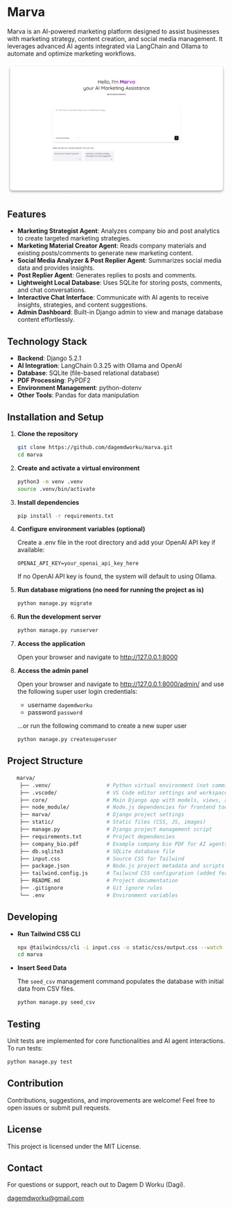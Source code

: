 # Marva

Marva is an AI-powered marketing platform designed to assist businesses with marketing strategy, content creation, and social media management. It leverages advanced AI agents integrated via LangChain and Ollama to automate and optimize marketing workflows.

![Marva AI Screenshot](images/marva-screenshot.png "Marva AI Screenshot")

## Features

- **Marketing Strategist Agent**: Analyzes company bio and post analytics to create targeted marketing strategies.
- **Marketing Material Creator Agent**: Reads company materials and existing posts/comments to generate new marketing content.
- **Social Media Analyzer & Post Replier Agent**: Summarizes social media data and provides insights.
- **Post Replier Agent**: Generates replies to posts and comments.
- **Lightweight Local Database**: Uses SQLite for storing posts, comments, and chat conversations.
- **Interactive Chat Interface**: Communicate with AI agents to receive insights, strategies, and content suggestions.
- **Admin Dashboard**: Built-in Django admin to view and manage database content effortlessly.

## Technology Stack

- **Backend**: Django 5.2.1
- **AI Integration**: LangChain 0.3.25 with Ollama and OpenAI
- **Database**: SQLite (file-based relational database)
- **PDF Processing**: PyPDF2
- **Environment Management**: python-dotenv
- **Other Tools**: Pandas for data manipulation

## Installation and Setup

1. **Clone the repository**

   ```bash
   git clone https://github.com/dagemdworku/marva.git
   cd marva
   ```

2. **Create and activate a virtual environment**

   ```bash
   python3 -m venv .venv
   source .venv/bin/activate
   ```

3. **Install dependencies**

   ```bash
   pip install -r requirements.txt
   ```

4. **Configure environment variables (optional)**

   Create a .env file in the root directory and add your OpenAI API key if available:

   ```env
   OPENAI_API_KEY=your_openai_api_key_here
   ```

   If no OpenAI API key is found, the system will default to using Ollama.

5. **Run database migrations (no need for running the project as is)**

   ```bash
   python manage.py migrate
   ```

6. **Run the development server**

   ```bash
   python manage.py runserver
   ```

7. **Access the application**

   Open your browser and navigate to http://127.0.0.1:8000

8. **Access the admin panel**

   Open your browser and navigate to http://127.0.0.1:8000/admin/
   and use the following super user login credentials:

   - username `dagemdworku`
   - password `password`

   ...or run the following command to create a new super user

   ```bash
   python manage.py createsuperuser
   ```

## Project Structure

```bash
   marva/
    ├── .venv/                  # Python virtual environment (not committed to git)
    ├── .vscode/                # VS Code editor settings and workspace configuration
    ├── core/                   # Main Django app with models, views, and AI agents
    ├── node_module/            # Node.js dependencies for frontend tooling
    ├── marva/                  # Django project settings
    ├── static/                 # Static files (CSS, JS, images)
    ├── manage.py               # Django project management script
    ├── requirements.txt        # Project dependencies
    ├── company_bio.pdf         # Example company bio PDF for AI agents
    ├── db.sqlite3              # SQLite database file
    ├── input.css               # Source CSS for Tailwind
    ├── package.json            # Node.js project metadata and scripts
    ├── tailwind.config.js      # Tailwind CSS configuration (added for VS Code extension to work)
    ├── README.md               # Project documentation
    ├── .gitignore              # Git ignore rules
    └── .env                    # Environment variables
```

## Developing

- **Run Tailwind CSS CLI**

  ```bash
  npx @tailwindcss/cli -i input.css -o static/css/output.css --watch
  cd marva
  ```

- **Insert Seed Data**

  The `seed_csv` management command populates the database with initial data from CSV files.

  ```bash
  python manage.py seed_csv
  ```

## Testing

Unit tests are implemented for core functionalities and AI agent interactions. To run tests:

```bash
python manage.py test
```

## Contribution

Contributions, suggestions, and improvements are welcome! Feel free to open issues or submit pull requests.

## License

This project is licensed under the MIT License.

## Contact

For questions or support, reach out to Dagem D Worku (Dagi).

dagemdworku@gmail.com
